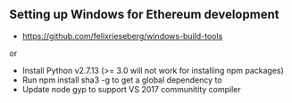## Setting up Windows for Ethereum development

- https://github.com/felixrieseberg/windows-build-tools

or 

- Install Python v2.7.13 (>= 3.0 will not work for installing npm packages)
- Run npm install sha3 -g to get a global dependency to 
- Update node gyp to support VS 2017 communitity compiler 
